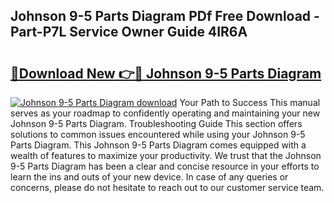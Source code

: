 ## Johnson 9-5 Parts Diagram PDf Free Download - Part-P7L Service Owner Guide 4IR6A

# <h2><a href="http://dfkq7vo.blite.top/?on=Johnson+9-5+Parts+Diagram">🔗Download New 👉🔴 Johnson 9-5 Parts Diagram</a></h2>

[![Johnson 9-5 Parts Diagram download](https://i.imgur.com/lujVjoI.png)](http://dfkq7vo.blite.top/?on=Johnson+9-5+Parts+Diagram)
Your Path to Success This manual serves as your roadmap to confidently operating and maintaining your new Johnson 9-5 Parts Diagram. Troubleshooting Guide This section offers solutions to common issues encountered while using your Johnson 9-5 Parts Diagram. This Johnson 9-5 Parts Diagram comes equipped with a wealth of features to maximize your productivity. We trust that the Johnson 9-5 Parts Diagram has been a clear and concise resource in your efforts to learn the ins and outs of your new device. In case of any queries or concerns, please do not hesitate to reach out to our customer service team.
